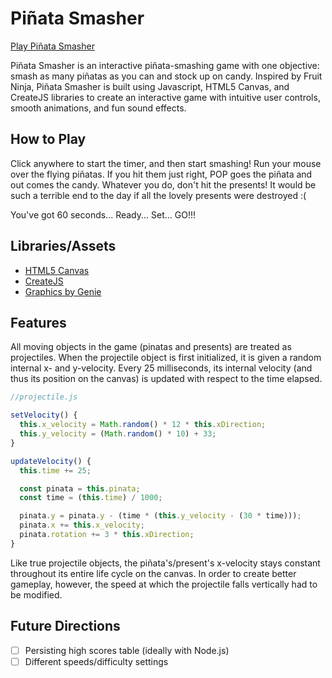 # Piñata Smasher

[Play Piñata Smasher](https://amygbui.github.io/PinataSmasher/)


Piñata Smasher is an interactive piñata-smashing game with one objective: smash as many piñatas as you can and stock up on candy. Inspired by Fruit Ninja, Piñata Smasher is built using Javascript, HTML5 Canvas, and CreateJS libraries to create an interactive game with intuitive user controls, smooth animations, and fun sound effects.

## How to Play
Click anywhere to start the timer, and then start smashing! Run your mouse over the flying piñatas. If you hit them just right, POP goes the piñata and out comes the candy. Whatever you do, don't hit the presents! It would be such a terrible end to the day if all the lovely presents were destroyed :(

You've got 60 seconds... Ready... Set... GO!!!

## Libraries/Assets
* [HTML5 Canvas](https://developer.mozilla.org/en-US/docs/Web/API/Canvas_API)
* [CreateJS](http://createjs.com/)
* [Graphics by Genie](www.instagram.com/genieart)

## Features
All moving objects in the game (pinatas and presents) are treated as projectiles. When the projectile object is first initialized, it is given a random internal x- and y-velocity. Every 25 milliseconds, its internal velocity (and thus its position on the canvas) is updated with respect to the time elapsed.

``` javascript
//projectile.js

setVelocity() {
  this.x_velocity = Math.random() * 12 * this.xDirection;
  this.y_velocity = (Math.random() * 10) + 33;
}

updateVelocity() {
  this.time += 25;

  const pinata = this.pinata;
  const time = (this.time) / 1000;

  pinata.y = pinata.y - (time * (this.y_velocity - (30 * time)));
  pinata.x += this.x_velocity;
  pinata.rotation += 3 * this.xDirection;
}
```

Like true projectile objects, the piñata's/present's x-velocity stays constant throughout its entire life cycle on the canvas. In order to create better gameplay, however, the speed at which the projectile falls vertically had to be modified. 

## Future Directions
* [ ] Persisting high scores table (ideally with Node.js)
* [ ] Different speeds/difficulty settings
